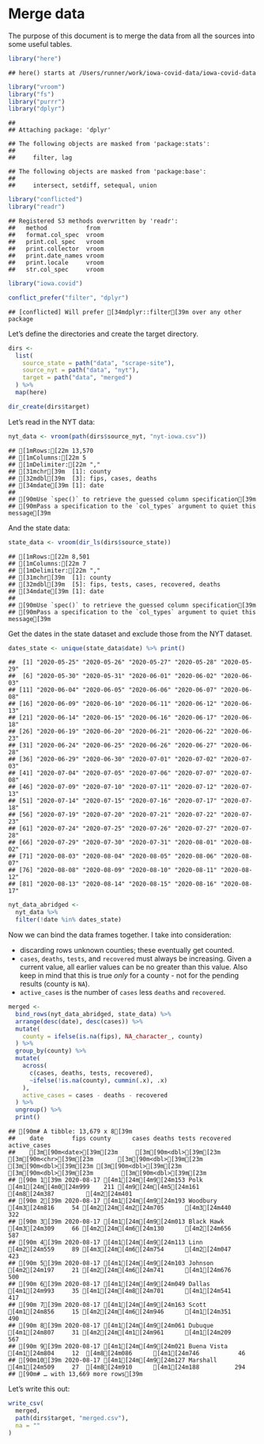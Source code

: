 Merge data
================

The purpose of this document is to merge the data from all the sources
into some useful tables.

``` r
library("here")
```

    ## here() starts at /Users/runner/work/iowa-covid-data/iowa-covid-data

``` r
library("vroom")
library("fs")
library("purrr")
library("dplyr")
```

    ## 
    ## Attaching package: 'dplyr'

    ## The following objects are masked from 'package:stats':
    ## 
    ##     filter, lag

    ## The following objects are masked from 'package:base':
    ## 
    ##     intersect, setdiff, setequal, union

``` r
library("conflicted")
library("readr")
```

    ## Registered S3 methods overwritten by 'readr':
    ##   method           from 
    ##   format.col_spec  vroom
    ##   print.col_spec   vroom
    ##   print.collector  vroom
    ##   print.date_names vroom
    ##   print.locale     vroom
    ##   str.col_spec     vroom

``` r
library("iowa.covid")

conflict_prefer("filter", "dplyr")
```

    ## [conflicted] Will prefer [34mdplyr::filter[39m over any other package

Let’s define the directories and create the target directory.

``` r
dirs <- 
  list(
    source_state = path("data", "scrape-site"),
    source_nyt = path("data", "nyt"),
    target = path("data", "merged")  
  ) %>%
  map(here)

dir_create(dirs$target)
```

Let’s read in the NYT data:

``` r
nyt_data <- vroom(path(dirs$source_nyt, "nyt-iowa.csv"))
```

    ## [1mRows:[22m 13,570
    ## [1mColumns:[22m 5
    ## [1mDelimiter:[22m ","
    ## [31mchr[39m  [1]: county
    ## [32mdbl[39m  [3]: fips, cases, deaths
    ## [34mdate[39m [1]: date
    ## 
    ## [90mUse `spec()` to retrieve the guessed column specification[39m
    ## [90mPass a specification to the `col_types` argument to quiet this message[39m

And the state data:

``` r
state_data <- vroom(dir_ls(dirs$source_state))
```

    ## [1mRows:[22m 8,501
    ## [1mColumns:[22m 7
    ## [1mDelimiter:[22m ","
    ## [31mchr[39m  [1]: county
    ## [32mdbl[39m  [5]: fips, tests, cases, recovered, deaths
    ## [34mdate[39m [1]: date
    ## 
    ## [90mUse `spec()` to retrieve the guessed column specification[39m
    ## [90mPass a specification to the `col_types` argument to quiet this message[39m

Get the dates in the state dataset and exclude those from the NYT
dataset.

``` r
dates_state <- unique(state_data$date) %>% print() 
```

    ##  [1] "2020-05-25" "2020-05-26" "2020-05-27" "2020-05-28" "2020-05-29"
    ##  [6] "2020-05-30" "2020-05-31" "2020-06-01" "2020-06-02" "2020-06-03"
    ## [11] "2020-06-04" "2020-06-05" "2020-06-06" "2020-06-07" "2020-06-08"
    ## [16] "2020-06-09" "2020-06-10" "2020-06-11" "2020-06-12" "2020-06-13"
    ## [21] "2020-06-14" "2020-06-15" "2020-06-16" "2020-06-17" "2020-06-18"
    ## [26] "2020-06-19" "2020-06-20" "2020-06-21" "2020-06-22" "2020-06-23"
    ## [31] "2020-06-24" "2020-06-25" "2020-06-26" "2020-06-27" "2020-06-28"
    ## [36] "2020-06-29" "2020-06-30" "2020-07-01" "2020-07-02" "2020-07-03"
    ## [41] "2020-07-04" "2020-07-05" "2020-07-06" "2020-07-07" "2020-07-08"
    ## [46] "2020-07-09" "2020-07-10" "2020-07-11" "2020-07-12" "2020-07-13"
    ## [51] "2020-07-14" "2020-07-15" "2020-07-16" "2020-07-17" "2020-07-18"
    ## [56] "2020-07-19" "2020-07-20" "2020-07-21" "2020-07-22" "2020-07-23"
    ## [61] "2020-07-24" "2020-07-25" "2020-07-26" "2020-07-27" "2020-07-28"
    ## [66] "2020-07-29" "2020-07-30" "2020-07-31" "2020-08-01" "2020-08-02"
    ## [71] "2020-08-03" "2020-08-04" "2020-08-05" "2020-08-06" "2020-08-07"
    ## [76] "2020-08-08" "2020-08-09" "2020-08-10" "2020-08-11" "2020-08-12"
    ## [81] "2020-08-13" "2020-08-14" "2020-08-15" "2020-08-16" "2020-08-17"

``` r
nyt_data_abridged <- 
  nyt_data %>%
  filter(!date %in% dates_state)
```

Now we can bind the data frames together. I take into consideration:

  - discarding rows unknown counties; these eventually get counted.
  - `cases`, `deaths`, `tests`, and `recovered` must always be
    increasing. Given a current value, all earlier values can be no
    greater than this value. Also keep in mind that this is true *only*
    for a county - not for the pending results (county is `NA`).
  - `active_cases` is the number of `cases` less `deaths` and
    `recovered`.

<!-- end list -->

``` r
merged <- 
  bind_rows(nyt_data_abridged, state_data) %>%
  arrange(desc(date), desc(cases)) %>%
  mutate(
    county = ifelse(is.na(fips), NA_character_, county)
  ) %>%
  group_by(county) %>%
  mutate(
    across(
      c(cases, deaths, tests, recovered),
      ~ifelse(!is.na(county), cummin(.x), .x)
    ),
    active_cases = cases - deaths - recovered
  ) %>%
  ungroup() %>%
  print()
```

    ## [90m# A tibble: 13,679 x 8[39m
    ##    date        fips county      cases deaths tests recovered active_cases
    ##    [3m[90m<date>[39m[23m     [3m[90m<dbl>[39m[23m [3m[90m<chr>[39m[23m       [3m[90m<dbl>[39m[23m  [3m[90m<dbl>[39m[23m [3m[90m<dbl>[39m[23m     [3m[90m<dbl>[39m[23m        [3m[90m<dbl>[39m[23m
    ## [90m 1[39m 2020-08-17 [4m1[24m[4m9[24m153 Polk        [4m1[24m[4m0[24m999    211 [4m9[24m[4m5[24m161      [4m8[24m387         [4m2[24m401
    ## [90m 2[39m 2020-08-17 [4m1[24m[4m9[24m193 Woodbury     [4m3[24m816     54 [4m2[24m[4m2[24m705      [4m3[24m440          322
    ## [90m 3[39m 2020-08-17 [4m1[24m[4m9[24m013 Black Hawk   [4m3[24m309     66 [4m2[24m[4m6[24m130      [4m2[24m656          587
    ## [90m 4[39m 2020-08-17 [4m1[24m[4m9[24m113 Linn         [4m2[24m559     89 [4m3[24m[4m6[24m754      [4m2[24m047          423
    ## [90m 5[39m 2020-08-17 [4m1[24m[4m9[24m103 Johnson      [4m2[24m197     21 [4m2[24m[4m6[24m741      [4m1[24m676          500
    ## [90m 6[39m 2020-08-17 [4m1[24m[4m9[24m049 Dallas       [4m1[24m993     35 [4m1[24m[4m8[24m701      [4m1[24m541          417
    ## [90m 7[39m 2020-08-17 [4m1[24m[4m9[24m163 Scott        [4m1[24m856     15 [4m2[24m[4m6[24m946      [4m1[24m351          490
    ## [90m 8[39m 2020-08-17 [4m1[24m[4m9[24m061 Dubuque      [4m1[24m807     31 [4m2[24m[4m1[24m961      [4m1[24m209          567
    ## [90m 9[39m 2020-08-17 [4m1[24m[4m9[24m021 Buena Vista  [4m1[24m804     12  [4m8[24m086      [4m1[24m746           46
    ## [90m10[39m 2020-08-17 [4m1[24m[4m9[24m127 Marshall     [4m1[24m509     27  [4m8[24m910      [4m1[24m188          294
    ## [90m# … with 13,669 more rows[39m

Let’s write this out:

``` r
write_csv(
  merged,
  path(dirs$target, "merged.csv"),
  na = ""
)
```
